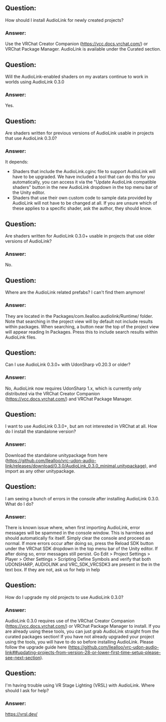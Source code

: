 ## **Question**:
How should I install AudioLink for newly created projects?
### **Answer**:
Use the VRChat Creator Companion (https://vcc.docs.vrchat.com/) or VRChat Package Manager. AudioLink is available under the Curated section.

## **Question**:
Will the AudioLink-enabled shaders on my avatars continue to work in worlds using AudioLink 0.3.0
### **Answer**:
Yes.

## **Question**:
Are shaders written for previous versions of AudioLink usable in projects that use AudioLink 0.3.0?
### **Answer**:
It depends:
- Shaders that include the AudioLink.cginc file to support AudioLink will have to be upgraded. We have included a tool that can do this for you automatically, you can access it via the "Update AudioLink compatible shaders" button in the new AudioLink dropdown in the top menu bar of the Unity editor.
- Shaders that use their own custom code to sample data provided by AudioLink will not have to be changed at all.
If you are unsure which of these applies to a specific shader, ask the author, they should know.

## **Question**:
Are shaders written for AudioLink 0.3.0+ usable in projects that use older versions of AudioLink?
### **Answer**:
No.

## **Question**:
Where are the AudioLink related prefabs? I can't find them anymore!
### **Answer**:
They are located in the Packages/com.llealloo.audiolink/Runtime/ folder. Note that searching in the project view will by default not include results within packages. When searching, a button near the top of the project view will appear reading In Packages. Press this to include search results within AudioLink files.

## **Question**:
Can I use AudioLink 0.3.0+ with UdonSharp v0.20.3 or older?
### **Answer**:
No, AudioLink now requires UdonSharp 1.x, which is currently only distributed via the VRChat Creator Companion (https://vcc.docs.vrchat.com/) and VRChat Package Manager.

## **Question**:
I want to use AudioLink 0.3.0+, but am not interested in VRChat at all. How do I install the standalone version?
### **Answer**:
Download the standalone unitypackage from here (https://github.com/llealloo/vrc-udon-audio-link/releases/download/0.3.0/AudioLink_0.3.0_minimal.unitypackage), and import as any other unitypackage.

## **Question**:
I am seeing a bunch of errors in the console after installing AudioLink 0.3.0. What do I do?
### **Answer**:
There is known issue where, when first importing AudioLink, error messages will be spammed in the console window. This is harmless and should automatically fix itself. Simply clear the console and proceed as normal.
If more errors occur after doing so, press the Reload SDK button under the VRChat SDK dropdown in the top menu bar of the Unity editor.
If after doing so, error messages still persist. Go Edit > Project Settings > Player > Other Settings > Scripting Define Symbols and verify that both UDONSHARP, AUDIOLINK and VRC_SDK_VRCSDK3 are present in the in the text box. If they are not, ask us for help in help 

## **Question**:
How do I upgrade my old projects to use AudioLink 0.3.0?
### **Answer**:
AudioLink 0.3.0 requires use of the VRChat Creator Companion (https://vcc.docs.vrchat.com/) or VRChat Package Manager to install. If you are already using these tools, you can just grab AudioLink straight from the curated packages section! If you have not already upgraded your project using the tools, you will have to do so before installing AudioLink. Please follow the upgrade guide here (https://github.com/llealloo/vrc-udon-audio-link##updating-projects-from-version-28-or-lower-first-time-setup-please-see-next-section). 

## **Question**:
I'm having trouble using VR Stage Lighting (VRSL) with AudioLink. Where should I ask for help?
### **Answer**:
https://vrsl.dev/
